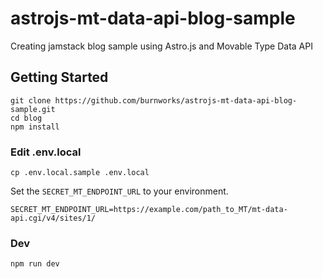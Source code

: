 # astrojs-mt-data-api-blog-sample

Creating jamstack blog sample using Astro.js and Movable Type Data API

## Getting Started

```shell
git clone https://github.com/burnworks/astrojs-mt-data-api-blog-sample.git
cd blog
npm install
```

### Edit .env.local

```shell
cp .env.local.sample .env.local
```

Set the `SECRET_MT_ENDPOINT_URL` to your environment.

```
SECRET_MT_ENDPOINT_URL=https://example.com/path_to_MT/mt-data-api.cgi/v4/sites/1/
```

### Dev

```shell
npm run dev
```
